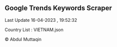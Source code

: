 

## Google Trends Keywords Scraper 
 
Last Update 16-04-2023 , 19:52:32

Country List :
VIETNAM.json



© Abdul Muttaqin 
